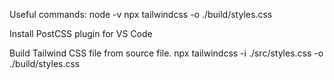 Useful commands:
node -v
npx tailwindcss -o ./build/styles.css

Install PostCSS plugin for VS Code

Build Tailwind CSS file from source file.
npx tailwindcss -i ./src/styles.css -o ./build/styles.css
